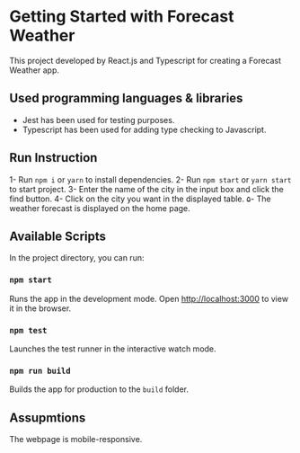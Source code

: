 # Getting Started with Forecast Weather

This project developed by React.js and Typescript for creating a Forecast Weather app.

## Used programming languages & libraries

- Jest has been used for testing purposes.
- Typescript has been used for adding type checking to Javascript.

## Run Instruction

1- Run `npm i` or `yarn` to install dependencies.
2- Run `npm start` or `yarn start` to start project. 
3- Enter the name of the city in the input box and click the find button. 
4- Click on the city you want in the displayed table.
۵- The weather forecast is displayed on the home page.

## Available Scripts

In the project directory, you can run:

### `npm start`

Runs the app in the development mode.
Open [http://localhost:3000](http://localhost:3000) to view it in the browser.

### `npm test`

Launches the test runner in the interactive watch mode.

### `npm run build`

Builds the app for production to the `build` folder.

## Assupmtions

The webpage is mobile-responsive.
